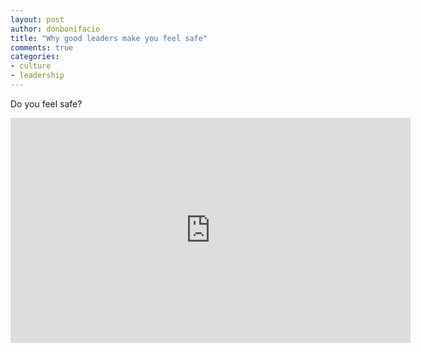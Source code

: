 ```yaml
---
layout: post
author: donbonifacio
title: "Why good leaders make you feel safe"
comments: true
categories:
- culture
- leadership
---
```


Do you feel safe?

<iframe src="http://embed.ted.com/talks/simon_sinek_why_good_leaders_make_you_feel_safe.html" width="640" height="360" frameborder="0" scrolling="no" webkitAllowFullScreen mozallowfullscreen allowFullScreen></iframe>
